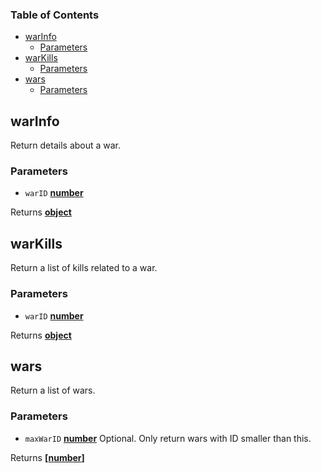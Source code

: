 <!-- Generated by documentation.js. Update this documentation by updating the source code. -->

### Table of Contents

*   [warInfo][1]
    *   [Parameters][2]
*   [warKills][3]
    *   [Parameters][4]
*   [wars][5]
    *   [Parameters][6]

## warInfo

Return details about a war.

### Parameters

*   `warID` **[number][7]** 

Returns **[object][8]** 

## warKills

Return a list of kills related to a war.

### Parameters

*   `warID` **[number][7]** 

Returns **[object][8]** 

## wars

Return a list of wars.

### Parameters

*   `maxWarID` **[number][7]** Optional. Only return wars with ID smaller than this.

Returns **\[[number][7]]** 

[1]: #warinfo

[2]: #parameters

[3]: #warkills

[4]: #parameters-1

[5]: #wars

[6]: #parameters-2

[7]: https://developer.mozilla.org/docs/Web/JavaScript/Reference/Global_Objects/Number

[8]: https://developer.mozilla.org/docs/Web/JavaScript/Reference/Global_Objects/Object
